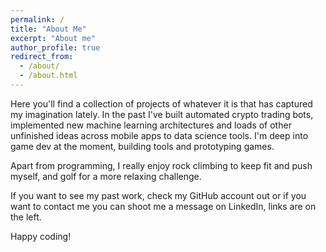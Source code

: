 ```yaml
---
permalink: /
title: "About Me"
excerpt: "About me"
author_profile: true
redirect_from: 
  - /about/
  - /about.html
---
```


Here you'll find a collection of projects of whatever it is that has captured my imagination lately. In the past  I've built automated crypto trading bots, implemented new machine learning architectures and loads of other unfinished ideas across mobile apps to data science tools. I'm deep into game dev at the moment, building tools and prototyping games.

Apart from programming, I really enjoy rock climbing to keep fit and push myself, and golf for a more relaxing challenge.

If you want to see my past work, check my GitHub account out or if you want to contact me you can shoot me a message on LinkedIn, links are on the left.

Happy coding!